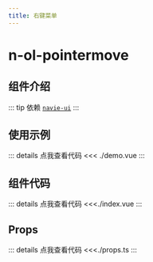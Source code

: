 ```yaml
---
title: 右键菜单
---
```


# n-ol-pointermove

## 组件介绍

::: tip 依赖
[`navie-ui`](https://www.naiveui.com/)
:::

## 使用示例

<script setup>
import Demo from './demo.vue'
</script>
<Demo />

::: details 点我查看代码
<<< ./demo.vue
:::

## 组件代码

::: details 点我查看代码
<<<./index.vue
:::

## Props

::: details 点我查看代码
<<<./props.ts
:::
